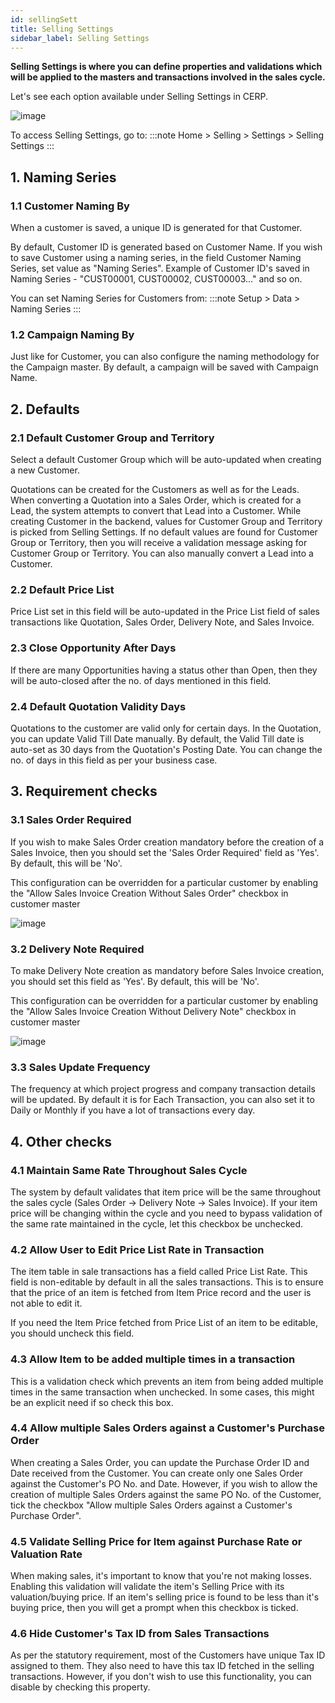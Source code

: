 ```yaml
---
id: sellingSett
title: Selling Settings
sidebar_label: Selling Settings
---
```


**Selling Settings is where you can define properties and validations which will be applied to the masters and transactions involved in the sales cycle.**

Let's see each option available under Selling Settings in CERP.

![image](images/image.jpg)

To access Selling Settings, go to:
:::note
Home > Selling > Settings > Selling Settings
:::

## 1. Naming Series

### 1.1 Customer Naming By

When a customer is saved, a unique ID is generated for that Customer.

By default, Customer ID is generated based on Customer Name. If you wish to save Customer using a naming series, in the field Customer Naming Series, set value as "Naming Series". Example of Customer ID's saved in Naming Series - "CUST00001, CUST00002, CUST00003..." and so on.

You can set Naming Series for Customers from:
:::note
Setup > Data > Naming Series
:::

### 1.2 Campaign Naming By

Just like for Customer, you can also configure the naming methodology for the Campaign master. By default, a campaign will be saved with Campaign Name.

## 2. Defaults

### 2.1 Default Customer Group and Territory

Select a default Customer Group which will be auto-updated when creating a new Customer.

Quotations can be created for the Customers as well as for the Leads. When converting a Quotation into a Sales Order, which is created for a Lead, the system attempts to convert that Lead into a Customer. While creating Customer in the backend, values for Customer Group and Territory is picked from Selling Settings. If no default values are found for Customer Group or Territory, then you will receive a validation message asking for Customer Group or Territory. You can also manually convert a Lead into a Customer.

### 2.2 Default Price List

Price List set in this field will be auto-updated in the Price List field of sales transactions like Quotation, Sales Order, Delivery Note, and Sales Invoice.

### 2.3 Close Opportunity After Days

If there are many Opportunities having a status other than Open, then they will be auto-closed after the no. of days mentioned in this field.

### 2.4 Default Quotation Validity Days

Quotations to the customer are valid only for certain days. In the Quotation, you can update Valid Till Date manually. By default, the Valid Till date is auto-set as 30 days from the Quotation's Posting Date. You can change the no. of days in this field as per your business case.

## 3. Requirement checks

### 3.1 Sales Order Required

If you wish to make Sales Order creation mandatory before the creation of a Sales Invoice, then you should set the 'Sales Order Required' field as 'Yes'. By default, this will be 'No'.

This configuration can be overridden for a particular customer by enabling the "Allow Sales Invoice Creation Without Sales Order" checkbox in customer master

![image](images/image.jpg)

### 3.2 Delivery Note Required

To make Delivery Note creation as mandatory before Sales Invoice creation, you should set this field as 'Yes'. By default, this will be 'No'.

This configuration can be overridden for a particular customer by enabling the "Allow Sales Invoice Creation Without Delivery Note" checkbox in customer master

![image](images/image.jpg)

### 3.3 Sales Update Frequency

The frequency at which project progress and company transaction details will be updated. By default it is for Each Transaction, you can also set it to Daily or Monthly if you have a lot of transactions every day.

## 4. Other checks

### 4.1 Maintain Same Rate Throughout Sales Cycle

The system by default validates that item price will be the same throughout the sales cycle (Sales Order -> Delivery Note -> Sales Invoice). If your item price will be changing within the cycle and you need to bypass validation of the same rate maintained in the cycle, let this checkbox be unchecked.

### 4.2 Allow User to Edit Price List Rate in Transaction

The item table in sale transactions has a field called Price List Rate. This field is non-editable by default in all the sales transactions. This is to ensure that the price of an item is fetched from Item Price record and the user is not able to edit it.

If you need the Item Price fetched from Price List of an item to be editable, you should uncheck this field.

### 4.3 Allow Item to be added multiple times in a transaction

This is a validation check which prevents an item from being added multiple times in the same transaction when unchecked. In some cases, this might be an explicit need if so check this box.

### 4.4 Allow multiple Sales Orders against a Customer's Purchase Order

When creating a Sales Order, you can update the Purchase Order ID and Date received from the Customer. You can create only one Sales Order against the Customer's PO No. and Date. However, if you wish to allow the creation of multiple Sales Orders against the same PO No. of the Customer, tick the checkbox "Allow multiple Sales Orders against a Customer's Purchase Order".

### 4.5 Validate Selling Price for Item against Purchase Rate or Valuation Rate

When making sales, it's important to know that you're not making losses. Enabling this validation will validate the item's Selling Price with its valuation/buying price. If an item's selling price is found to be less than it's buying price, then you will get a prompt when this checkbox is ticked.

### 4.6 Hide Customer's Tax ID from Sales Transactions

As per the statutory requirement, most of the Customers have unique Tax ID assigned to them. They also need to have this tax ID fetched in the selling transactions. However, if you don't wish to use this functionality, you can disable by checking this property.
